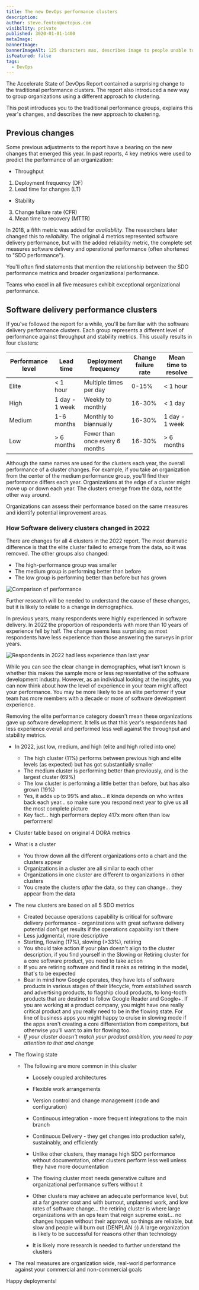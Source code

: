 ```yaml
---
title: The new DevOps performance clusters
description:
author: steve.fenton@octopus.com
visibility: private
published: 3020-01-01-1400
metaImage: 
bannerImage: 
bannerImageAlt: 125 characters max, describes image to people unable to see it.
isFeatured: false
tags: 
  - DevOps
---
```


The Accelerate State of DevOps Report contained a surprising change to the traditional performance clusters. The report also introduced a new way to group organizations using a different approach to clustering.

This post introduces you to the traditional performance groups, explains this year's changes, and describes the new approach to clustering.

## Previous changes

Some previous adjustments to the report have a bearing on the new changes that emerged this year. In past reports, 4 key metrics were used to predict the performance of an organization:

 - Throughput

 1. Deployment frequency (DF)
 1. Lead time for changes (LT)

 - Stability

 3. Change failure rate (CFR)
 3. Mean time to recovery (MTTR)

In 2018, a fifth metric was added for *availability*. The researchers later changed this to *reliability*. The original 4 metrics represented software delivery performance, but with the added reliability metric, the complete set measures software delivery and operational performance (often shortened to "SDO performance").

You'll often find statements that mention the relationship between the SDO performance metrics and broader organizational performance.

Teams who excel in all five measures exhibit exceptional organizational performance.

## Software delivery performance clusters

If you've followed the report for a while, you'll be familiar with the software delivery performance clusters. Each group represents a different level of performance against throughput and stability metrics. This usually results in four clusters:

| Performance level | Lead time      | Deployment frequency           | Change failure rate | Mean time to resolve |
|-------------------|----------------|--------------------------------|---------------------|----------------------|
| Elite             | < 1 hour       | Multiple times per day         | 0-15%               | < 1 hour             |
| High              | 1 day - 1 week | Weekly to monthly              | 16-30%              | < 1 day              |
| Medium            | 1-6 months     | Monthly to biannually          | 16-30%              | 1 day - 1 week       |
| Low               | > 6 months     | Fewer than once every 6 months | 16-30%              | > 6 months           |

Although the same names are used for the clusters each year, the overall performance of a cluster changes. For example, if you take an organization from the center of the medium performance group, you'll find their performance differs each year. Organizations at the edge of a cluster might move up or down each year. The clusters emerge from the data, not the other way around.

Organizations can assess their performance based on the same measures and identify potential improvement areas.

### How Software delivery clusters changed in 2022

There are changes for all 4 clusters in the 2022 report. The most dramatic difference is that the elite cluster failed to emerge from the data, so it was removed. The other groups also changed:

- The high-performance group was smaller
- The medium group is performing better than before
- The low group is performing better than before but has grown

![Comparison of performance](2021-2022-performance.png)



Further research will be needed to understand the cause of these changes, but it is likely to relate to a change in demographics.

In previous years, many respondents were highly experienced in software delivery. In 2022 the proportion of respondents with more than 10 years of experience fell by half. The change seems less surprising as most respondents have less experience than those answering the surveys in prior years.

![Respondents in 2022 had less experience than last year](years-of-experience.png)

While you can see the clear change in demographics, what isn't known is whether this makes the sample more or less representative of the software development industry. However, as an individual looking at the insights, you can now think about how the level of experience in your team might affect your performance. You may be more likely to be an elite performer if your team has more members with a decade or more of software development experience.

Removing the elite performance category doesn't mean these organizations gave up software development. It tells us that this year's respondents had less experience overall and performed less well against the throughput and stability metrics.






  - In 2022, just low, medium, and high (elite and high rolled into one)
    - The high cluster (11%) performs between previous high and elite levels (as expected) but has got substantially smaller
    - The medium cluster is performing better than previously, and is the largest cluster (69%)
    - The low cluster is performing a little better than before, but has also grown (19%)
    - Yes, it adds up to 99% and also... it kinda depends on who writes back each year... so make sure you respond next year to give us all the most complete picture
    - Key fact... high performers deploy 417x more often than low performers!
  - Cluster table based on original 4 DORA metrics



- What is a cluster
  - You throw down all the different organizations onto a chart and the clusters appear
  - Organizations in a cluster are all similar to each other
  - Organizations in one cluster are different to organizations in other clusters
  - You create the clusters *after* the data, so they can change... they appear from the data



- The new clusters are based on all 5 SDO metrics
  - Created because operations capability is critical for software delivery performance - organizations with great software delivery potential don't get results if the operations capability isn't there
  - Less judgmental, more descriptive
  - Starting, flowing (17%), slowing (>33%), retiring
  - You should take action if your plan doesn't align to the cluster description, if you find yourself in the Slowing or Retiring cluster for a core software product, you need to take action
  - If you are retiring software and find it ranks as retiring in the model, that's to be expected
  - Bear in mind how Google operates, they have lots of software products in various stages of their lifecycle, from established search and advertising products, to flagship cloud products, to long-tooth products that are destined to follow Google Reader and Google+. If you are working at a product company, you might have one really critical product and you really need to be in the flowing state. For line of business apps you might happy to cruise in slowing mode if the apps aren't creating a core differentiation from competitors, but otherwise you'll want to aim for flowing too.
  - *If your cluster doesn't match your product ambition, you need to pay attention to that and change*

- The flowing state
  - The following are more common in this cluster
    - Loosely coupled architectures
    - Flexible work arrangements
    - Version control and change management (code and configuration)
    - Continuous integration - more frequent integrations to the main branch
    - Continuous Delivery - they get changes into production safely, sustainably, and efficiently
    - Unlike other clusters, they manage high SDO performance without documentation, other clusters perform less well unless they have more documentation
    - The flowing cluster most needs generative culture and organizational performance suffers without it

    - Other clusters may achieve an adequate performance level, but at a far greater cost and with burnout, unplanned work, and low rates of software change... the retiring cluster is where large organizations with an ops team that reign supreme exist... no changes happen without their approval, so things are reliable, but slow and people will burn out (DENPLAN :)) A large organization is likely to be successful for reasons other than technology
    - It is likely more research is needed to further understand the clusters

- The real measures are organization wide, real-world performance against your commercial and non-commercial goals

Happy deployments!